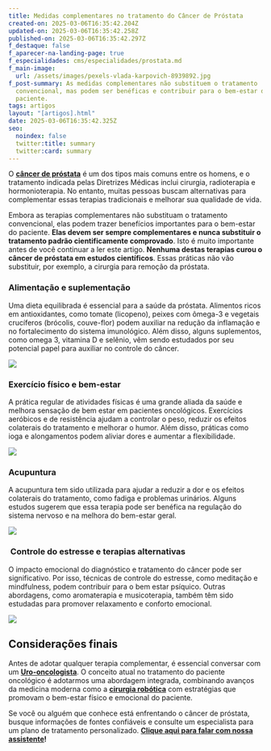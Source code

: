 ```yaml
---
title: Medidas complementares no tratamento do Câncer de Próstata
created-on: 2025-03-06T16:35:42.204Z
updated-on: 2025-03-06T16:35:42.258Z
published-on: 2025-03-06T16:35:42.297Z
f_destaque: false
f_aparecer-na-landing-page: true
f_especialidades: cms/especialidades/prostata.md
f_main-image:
  url: /assets/images/pexels-vlada-karpovich-8939892.jpg
f_post-summary: As medidas complementares não substituem o tratamento
  convencional, mas podem ser benéficas e contribuir para o bem-estar do
  paciente.
tags: artigos
layout: "[artigos].html"
date: 2025-03-06T16:35:42.325Z
seo:
  noindex: false
  twitter:title: summary
  twitter:card: summary
---
```

O **[câncer de próstata](https://uroconsult.com.br/artigos/cancer-de-prostata-a-importancia-do-diagnostico-precoce/)** é um dos tipos mais comuns entre os homens, e o tratamento indicada pelas Diretrizes Médicas inclui cirurgia, radioterapia e hormonioterapia. No entanto, muitas pessoas buscam alternativas para complementar essas terapias tradicionais e melhorar sua qualidade de vida. 

Embora as terapias complementares não substituam o tratamento convencional, elas podem trazer benefícios importantes para o bem-estar do paciente. **Elas devem ser sempre complementares e nunca substituir o tratamento padrão cientificamente comprovado**. Isto é muito importante antes de você continuar a ler este artigo. **Nenhuma destas terapias curou o câncer de próstata em estudos científicos**. Essas práticas não vão substituir, por exemplo, a cirurgia para remoção da próstata.

### Alimentação e suplementação

Uma dieta equilibrada é essencial para a saúde da próstata. Alimentos ricos em antioxidantes, como tomate (licopeno), peixes com ômega-3 e vegetais crucíferos (brócolis, couve-flor) podem auxiliar na redução da inflamação e no fortalecimento do sistema imunológico. Além disso, alguns suplementos, como omega 3, vitamina D e selênio, vêm sendo estudados por seu potencial papel para auxiliar no controle do câncer.

![](/assets/images/mediterranean-diet-healthy-balanced-food-2021-09-24-00-29-27-utc-1.jpg.webp)

### Exercício físico e bem-estar

A prática regular de atividades físicas é uma grande aliada da saúde e melhora sensação de bem estar em pacientes oncológicos. Exercícios aeróbicos e de resistência ajudam a controlar o peso, reduzir os efeitos colaterais do tratamento e melhorar o humor. Além disso, práticas como ioga e alongamentos podem aliviar dores e aumentar a flexibilidade.

![](/assets/images/pexels-rdne-7187827.jpg)



### Acupuntura

A acupuntura tem sido utilizada para ajudar a reduzir a dor e os efeitos colaterais do tratamento, como fadiga e problemas urinários. Alguns estudos sugerem que essa terapia pode ser benéfica na regulação do sistema nervoso e na melhora do bem-estar geral.

![](/assets/images/pexels-ryutaro-5473184.jpg)

###  Controle do estresse e terapias alternativas 

O impacto emocional do diagnóstico e tratamento do câncer pode ser significativo. Por isso, técnicas de controle do estresse, como meditação e mindfulness, podem contribuir para o bem estar psíquico. Outras abordagens, como aromaterapia e musicoterapia, também têm sido estudadas para promover relaxamento e conforto emocional.

![](/assets/images/pexels-yankrukov-8436752.jpg)

## Considerações finais

Antes de adotar qualquer terapia complementar, é essencial conversar com um **[Uro-oncologista](https://uroconsult.com.br/artigos/urologista-em-manaus/)**. O conceito atual no tratamento do paciente oncológico é adotarmos uma abordagem integrada, combinando avanços da medicina moderna como a **[cirurgia robótica](https://uroconsult.com.br/artigos/rob%C3%B3tica-na-cirurgia-de-pr%C3%B3stata-entendendo-as-partes-do-sistema-cir%C3%BArgico/)** com estratégias que promovam o bem-estar físico e emocional do paciente.

Se você ou alguém que conhece está enfrentando o câncer de próstata, busque informações de fontes confiáveis e consulte um especialista para um plano de tratamento personalizado.  **[Clique aqui para falar com nossa assistente](https://api.whatsapp.com/send?phone=5592982252490)!**